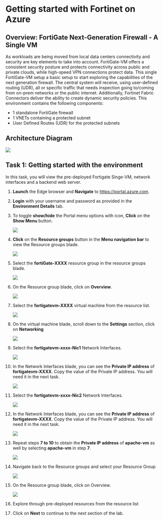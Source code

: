 # Getting started with Fortinet on Azure

## Overview: FortiGate Next-Generation Firewall - A Single VM 

As workloads are being moved from local data centers connectivity and security are key elements to take into account. FortiGate-VM offers a consistent security posture and protects connectivity across public and private clouds, while high-speed VPN connections protect data. This single FortiGate-VM setup a basic setup to start exploring the capabilities of the next generation firewall. The central system will receive, using user-defined routing (UDR), all or specific traffic that needs inspection going to/coming from on-prem networks or the public internet. Additionally, Fortinet Fabric Connectors deliver the ability to create dynamic security policies. This environment contains the following components:

  * 1 standalone FortiGate firewall 
  * 1 VNETs containing a protected subnet
  * User Defined Routes (UDR) for the protected subnets

## Architecture Diagram

   ![](../images/image_design.png)
 
 ## Task 1: Getting started with the environment
 
 In this task, you will view the pre-deployed Fortigate Singe-VM, network interfaces and a backend web server.
 
 1. **Launch** the Edge browser and **Navigate** to https://portal.azure.com.

 2. **Login** with your username and password as provided in the **Environment Details** tab.

 3. To toggle **show/hide** the Portal menu options with icon, **Click** on the **Show Menu** button.
 
       ![](../images/Picture1.png)
       
 4. **Click** on the **Resource groups** button in the **Menu navigation bar** to view the Resource groups blade.

       ![](../images/Picture2.jpg)
       
 5.  Select the **fortiGate-XXXX** resource group in the resource groups blade.

       ![](../images/image_500.png)
       
 6. On the Resource group blade, click on **Overview**.

       ![](../images/image_501.png)
       
 7. Select the **fortigatevm-XXXX** virtual machine from the resource list.

       ![](../images/image_502.png)
       
 8. On the virtual machine blade, scroll down to the **Settings** section, click on **Networking**

       ![](../images/image_503.png)
       
 9. Select the **fortigatevm-xxxx-Nic1** Network Interfaces.

       ![](../images/image_504.png)
       
 10. In the Network Interfaces blade, you can see the **Private IP address** of **fortigatevm-XXXX**. Copy the value of the Private IP address. You will need it in the next task.

       ![](../images/image_505.png)
       
 11. Select the **fortigatevm-xxxx-Nic2** Network Interfaces.

       ![](../images/image_506.png)
       
 12. In the Network Interfaces blade, you can see the **Private IP address** of **fortigatevm-XXXX**. Copy the value of the Private IP address. You will need it in the next task.

       ![](../images/image_507.png)
       
 13.  Repeat steps **7 to 10** to obtain the **Private IP address** of **apache-vm** as well by selecting **apache-vm** in step **7**.

       ![](../images/image_508.png)
       
 14. Navigate back to the Resource groups and select your Resource Group

       ![](../images/image_509.png)
       
 15. On the Resource group blade, click on Overview.

       ![](../images/image_501.png)
       
 16. Explore through pre-deployed resources from the resource list

 17. Click on **Next** to continue to the next section of the lab.
      
 
